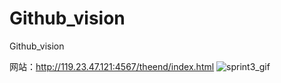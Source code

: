 # Github_vision
Github_vision

网站：http://119.23.47.121:4567/theend/index.html
![sprint3_gif](https://github.com/software-case-course/Github_vision.git/displays.gif)
